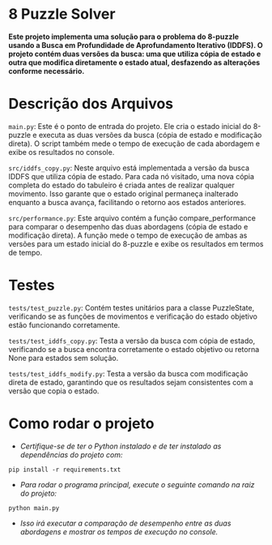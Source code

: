 # 8 Puzzle Solver

**Este projeto implementa uma solução para o problema do 8-puzzle usando a **Busca em Profundidade de Aprofundamento Iterativo** (IDDFS). O projeto contém duas versões da busca: uma que utiliza cópia de estado e outra que modifica diretamente o estado atual, desfazendo as alterações conforme necessário.**

# Descrição dos Arquivos

`main.py`: Este é o ponto de entrada do projeto. Ele cria o estado inicial do 8-puzzle e executa as duas versões da busca (cópia de estado e modificação direta). O script também mede o tempo de execução de cada abordagem e exibe os resultados no console.

`src/iddfs_copy.py`: Neste arquivo está implementada a versão da busca IDDFS que utiliza cópia de estado. Para cada nó visitado, uma nova cópia completa do estado do tabuleiro é criada antes de realizar qualquer movimento. Isso garante que o estado original permaneça inalterado enquanto a busca avança, facilitando o retorno aos estados anteriores.

`src/performance.py`: Este arquivo contém a função compare_performance para comparar o desempenho das duas abordagens (cópia de estado e modificação direta). A função mede o tempo de execução de ambas as versões para um estado inicial do 8-puzzle e exibe os resultados em termos de tempo.

# Testes

`tests/test_puzzle.py`: Contém testes unitários para a classe PuzzleState, verificando se as funções de movimentos e verificação do estado objetivo estão funcionando corretamente.

`tests/test_iddfs_copy.py`: Testa a versão da busca com cópia de estado, verificando se a busca encontra corretamente o estado objetivo ou retorna None para estados sem solução.

`tests/test_iddfs_modify.py`: Testa a versão da busca com modificação direta de estado, garantindo que os resultados sejam consistentes com a versão que copia o estado.

# Como rodar o projeto

- *Certifique-se de ter o Python instalado e de ter instalado as dependências do projeto com:*

```
pip install -r requirements.txt
```

- *Para rodar o programa principal, execute o seguinte comando na raiz do projeto:*

```
python main.py
```

- *Isso irá executar a comparação de desempenho entre as duas abordagens e mostrar os tempos de execução no console.*
